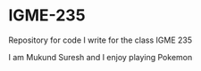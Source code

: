 # IGME-235
Repository for code I write for the class IGME 235

I am Mukund Suresh and I enjoy playing Pokemon
